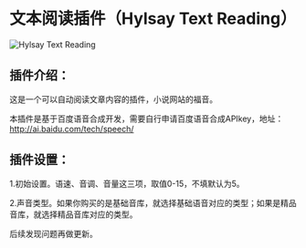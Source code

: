 # 文本阅读插件（Hylsay Text Reading）
![Hylsay Text Reading](https://ps.w.org/hylsay-text-reading/assets/screenshot-1.png?rev=2641925)

## 插件介绍：

这是一个可以自动阅读文章内容的插件，小说网站的福音。

本插件是基于百度语音合成开发，需要自行申请百度语音合成APIkey，地址：http://ai.baidu.com/tech/speech/

## 插件设置：

1.初始设置。语速、音调、音量这三项，取值0-15，不填默认为5。

2.声音类型。如果你购买的是基础音库，就选择基础语音对应的类型；如果是精品音库，就选择精品音库对应的类型。

后续发现问题再做更新。
